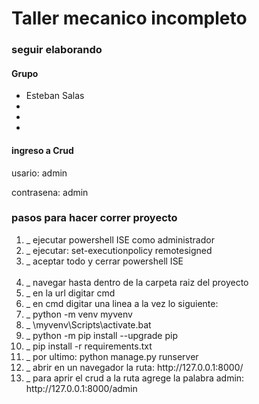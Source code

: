 <h1>Taller mecanico incompleto</h1>
<h3>seguir elaborando</h3>

<h4>Grupo</h4>
<ul>
    <li>Esteban Salas</li>
    <li></li>
    <li></li>
    <li></li>
</ul>

<h4>ingreso a Crud</h4>
<p>usario: admin</p>
<p>contrasena: admin</p>

<h3>pasos para hacer correr proyecto</h3>
<ol>
    <li>_    ejecutar powershell ISE como administrador</li>
    <li>_    ejecutar: set-executionpolicy remotesigned</li>
    <li>_    aceptar todo y cerrar powershell ISE</li>
    <br>
    <li>_    navegar hasta dentro de la carpeta raiz del proyecto</li>
    <li>_    en la url digitar cmd</li>
    <li>_    en cmd digitar una linea a la vez lo siguiente:</li>
    <li>_    python -m venv myvenv</li>
    <li>_    \myvenv\Scripts\activate.bat</li>
    <li>_    python -m pip install --upgrade pip</li>
    <li>_    pip install -r requirements.txt</li>
    <li>_    por ultimo: python manage.py runserver</li>
    <li>_    abrir en un navegador la ruta: http://127.0.0.1:8000/</li>
    <li>_    para aprir el crud a la ruta agrege la palabra admin: http://127.0.0.1:8000/admin</li>

</ol>

<!-- omitir esto
Como hacer que funcione el server ahora con el environ 
1- Crear archivo que se llame .env tiene que ir en la carpeta raiz para que lo lea el manage.py y debe contener esto 
SECRET_KEY=$dmfa6(-(7^-)ak7a(lag=s0nkuj+9dfw8pd_4!i=0qok$ec2*
DEBUG=True
DJANGO_SECRET_KEY=ivjauvaop2_+@#zu00+z0u3ax$42yedqja1d54h+sc-+osgvhq

las contrasenas se van actualizando y te la da django en la terminal donde pones este comando: 
python -c 'from django.core.management.utils import get_random_secret_key; print(get_random_secret_key())'

tambien debes instalar el pip install -r requirements.txt 

y correr el servidor -->
